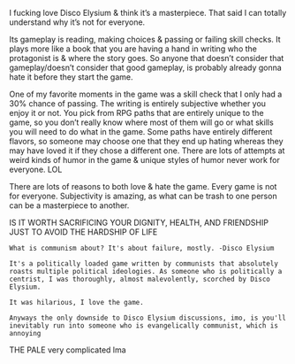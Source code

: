 I fucking love Disco Elysium & think it’s a masterpiece. That said I can totally understand why it’s not for everyone.

Its gameplay is reading, making choices & passing or failing skill checks. It plays more like a book that you are having a hand in writing who the protagonist is & where the story goes. So anyone that doesn’t consider that gameplay/doesn’t consider that good gameplay, is probably already gonna hate it before they start the game.

One of my favorite moments in the game was a skill check that I only had a 30% chance of passing. The writing is entirely subjective whether you enjoy it or not. You pick from RPG paths that are entirely unique to the game, so you don’t really know where most of them will go or what skills you will need to do what in the game. Some paths have entirely different flavors, so someone may choose one that they end up hating whereas they may have loved it if they chose a different one. There are lots of attempts at weird kinds of humor in the game & unique styles of humor never work for everyone. LOL

There are lots of reasons to both love & hate the game. Every game is not for everyone. Subjectivity is amazing, as what can be trash to one person can be a masterpiece to another.

IS IT WORTH SACRIFICING YOUR DIGNITY, HEALTH, AND FRIENDSHIP  JUST TO AVOID THE HARDSHIP OF LIFE

```
What is communism about? It's about failure, mostly. -Disco Elysium

It's a politically loaded game written by communists that absolutely roasts multiple political ideologies. As someone who is politically a centrist, I was thoroughly, almost malevolently, scorched by Disco Elysium.

It was hilarious, I love the game.

Anyways the only downside to Disco Elysium discussions, imo, is you'll inevitably run into someone who is evangelically communist, which is annoying
```

THE PALE
very complicated lma